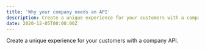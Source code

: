 ```yaml
---
title: 'Why your company needs an API'
description: Create a unique experience for your customers with a company API.
date: 2020-12-05T00:00:00Z
---
```


Create a unique experience for your customers with a company API.
